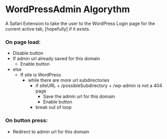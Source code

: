 # WordPressAdmin Algorythm

A Safari Extension to take the user to the WordPress Login page for the current active tab, [hopefully] if it exists.

### On page load:

- Disable button
- If admin url already saved for this domain
    - Enable button
- else
    - If site is WordPress
        - while there are more url subdirectories
            - if siteURL + /possibleSubdirectory + /wp-admin is not a 404 page
                - Save the admin url for this domain
                - Enable button
            - break out of loop

### On button press:

- Redirect to admin url for this domain